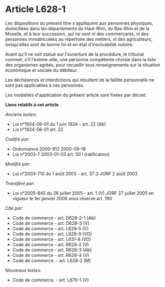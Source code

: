 # Article L628-1

Les dispositions du présent titre s'appliquent aux personnes physiques, domiciliées dans les départements du Haut-Rhin, du
Bas-Rhin et de la Moselle, et à leur succession, qui ne sont ni des commerçants, ni des personnes immatriculées au répertoire
des métiers, ni des agriculteurs, lorsqu'elles sont de bonne foi et en état d'insolvabilité notoire.

Avant qu'il ne soit statué sur l'ouverture de la procédure, le tribunal commet, s'il l'estime utile, une personne compétente
choisie dans la liste des organismes agréés, pour recueillir tous renseignements sur la situation économique et sociale du
débiteur.

Les déchéances et interdictions qui résultent de la faillite personnelle ne sont pas applicables à ces personnes.

Les modalités d'application du présent article sont fixées par décret.

**Liens relatifs à cet article**

_Anciens textes_:

  - Loi n°1924-06-01 du 1 juin 1924 - art. 22 (Ab)
  - Loi n°1924-06-01 art. 22

_Codifié par_:

  - Ordonnance 2000-912 2000-09-18
  - Loi n°2003-7 2003-01-03 art. 50 I (ratification)

_Modifié par_:

  - Loi n°2003-710 du 1 août 2003 - art. 37 () JORF 2 août 2003

_Transféré par_:

  - Loi n°2005-845 du 26 juillet 2005 - art. 1 (V) JORF 27 juillet 2005 en vigueur le 1er janvier 2006 sous réserve art. 190

_Cité par_:

  - Code de commerce - art. D628-2-1 (Ab)
  - Code de commerce - art. D628-3 (V)
  - Code de commerce - art. L628-5 (V)
  - Code de commerce - art. L628-9 (VD)
  - Code de commerce - art. L631-8 (VD)
  - Code de commerce - art. R628-2 (V)
  - Code de commerce - art. R628-3 (Ab)
  - Code de commerce - art. R628-4 (V)
  - Code de commerce. - art. L628-2 (M)

_Nouveaux textes_:

  - Code de commerce. - art. L670-1 (V)

